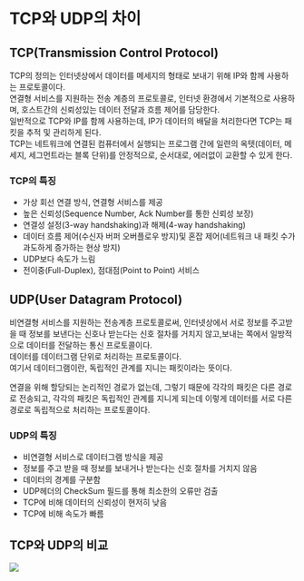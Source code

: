 # TCP와 UDP의 차이

## TCP(Transmission Control Protocol)
TCP의 정의는 인터넷상에서 데이터를 메세지의 형태로 보내기 위해 IP와 함께 사용하는 프로토콜이다.  
연결형 서비스를 지원하는 전송 계층의 프로토콜로, 인터넷 환경에서 기본적으로 사용하며, 호스트간의 신뢰성있는 데이터 전달과 흐름 제어를 담당한다.  
일반적으로 TCP와 IP를 함께 사용하는데, IP가 데이터의 배달을 처리한다면 TCP는 패킷을 추적 및 관리하게 된다.  
TCP는 네트워크에 연결된 컴퓨터에서 실행되는 프로그램 간에 일련의 옥텟(데이터, 메세지, 세그먼트라는 블록 단위)를 안정적으로, 순서대로, 에러없이 교환할 수 있게 한다.

### **TCP의 특징**
- 가상 회선 연결 방식, 연결형 서비스를 제공
- 높은 신뢰성(Sequence Number, Ack Number를 통한 신뢰성 보장)
- 연결성 설정(3-way handshaking)과 해제(4-way handshaking)
- 데이터 흐름 제어(수신자 버퍼 오버플로우 방지)및 혼잡 제어(네트워크 내 패킷 수가 과도하게 증가하는 현상 방지)
- UDP보다 속도가 느림
- 전이중(Full-Duplex), 점대점(Point to Point) 서비스

## UDP(User Datagram Protocol)
비연결형 서비스를 지원하는 전송계층 프로토콜로써, 인터넷상에서 서로 정보를 주고받을 때 정보를 보낸다는 신호나 받는다는 신호 절차를
거치지 않고,보내는 쪽에서 일방적으로 데이터를 전달하는 통신 프로토콜이다.  
데이터를 데이터그램 단위로 처리하는 프로토콜이다.  
여기서 데이터그램이란, 독립적인 관계를 지니는 패킷이라는 뜻이다.

연결을 위해 할당되는 논리적인 경로가 없는데, 그렇기 때문에 각각의 패킷은 다른 경로로 전송되고, 각각의 패킷은 독립적인 관계를 지니게 되는데 이렇게 데이터를 서로 다른 경로로 독립적으로 처리하는 프로토콜이다.

### **UDP의 특징**
- 비연결형 서비스로 데이터그램 방식을 제공
- 정보를 주고 받을 때 정보를 보내거나 받는다는 신호 절차를 거치지 않음
- 데이터의 경계를 구분함
- UDP헤더의 CheckSum 필드를 통해 최소한의 오류만 검출
- TCP에 비해 데이터의 신뢰성이 현저히 낮음
- TCP에 비해 속도가 빠름

## TCP와 UDP의 비교
![](https://t1.daumcdn.net/cfile/tistory/214A0940565D29031F)